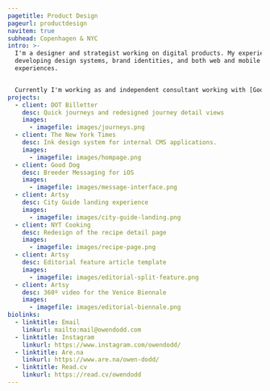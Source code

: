 ```yaml
---
pagetitle: Product Design
pageurl: productdesign
navitem: true
subhead: Copenhagen & NYC
intro: >-
  I'm a designer and strategist working on digital products. My experiences span
  developing design systems, brand identities, and both web and mobile
  experiences.


  Currently I'm working as and independent consultant working with [Good Dog](https://www.gooddog.com/) and [DOT](https://dinoffentligetransport.dk/). I was previously at [The New York Times](https://www.nytimes.com/), and [Artsy](https://www.artsy.net/).
projects:
  - client: DOT Billetter
    desc: Quick journeys and redesigned journey detail views
    images:
      - imagefile: images/journeys.png
  - client: The New York Times
    desc: Ink design system for internal CMS applications.
    images:
      - imagefile: images/hompage.png
  - client: Good Dog
    desc: Breeder Messaging for iOS
    images:
      - imagefile: images/message-interface.png
  - client: Artsy
    desc: City Guide landing experience
    images:
      - imagefile: images/city-guide-landing.png
  - client: NYT Cooking
    desc: Redesign of the recipe detail page
    images:
      - imagefile: images/recipe-page.png
  - client: Artsy
    desc: Editorial feature article template
    images:
      - imagefile: images/editorial-split-feature.png
  - client: Artsy
    desc: 360º video for the Venice Biennale
    images:
      - imagefile: images/editorial-biennale.png
biolinks:
  - linktitle: Email
    linkurl: mailto:mail@owendodd.com
  - linktitle: Instagram
    linkurl: https://www.instagram.com/owendodd/
  - linktitle: Are.na
    linkurl: https://www.are.na/owen-dodd/
  - linktitle: Read.cv
    linkurl: https://read.cv/owendodd
---
```

